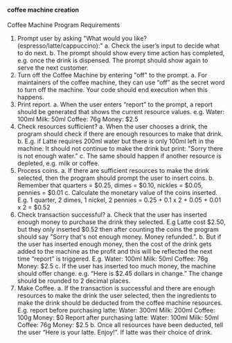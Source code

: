 #### coffee machine creation
Coffee Machine Program Requirements
1. Prompt user by asking "What would you like? (espresso/latte/cappuccino):"
   a. Check the user’s input to decide what to do next.
   b. The prompt should show every time action has completed, e.g. once the drink is dispensed. The prompt should show again to serve the next customer.
2. Turn off the Coffee Machine by entering "off" to the prompt.
   a. For maintainers of the coffee machine, they can use “off” as the secret word to turn off the machine. Your code should end execution when this happens.
3. Print report.
   a. When the user enters “report” to the prompt, a report should be generated that shows the current resource values. e.g. Water: 100ml Milk: 50ml Coffee: 76g Money: $2.5
4. Check resources sufficient?
   a. When the user chooses a drink, the program should check if there are enough resources to make that drink.
   b. E.g. if Latte requires 200ml water but there is only 100ml left in the machine. It should not continue to make the drink but print: "Sorry there is not enough water."
   c. The same should happen if another resource is depleted, e.g. milk or coffee.
5. Process coins.
   a. If there are sufficient resources to make the drink selected, then the program should prompt the user to insert coins.
   b. Remember that quarters = $0.25, dimes = $0.10, nickles = $0.05, pennies = $0.01
   c. Calculate the monetary value of the coins inserted. E.g. 1 quarter, 2 dimes, 1 nickel, 2 pennies = 0.25 + 0.1 x 2 + 0.05 + 0.01 x 2 = $0.52
6. Check transaction successful?
   a. Check that the user has inserted enough money to purchase the drink they selected. E.g Latte cost $2.50, but they only inserted $0.52 then after counting the coins the program should say "Sorry that's not enough money. Money refunded.".
   b. But if the user has inserted enough money, then the cost of the drink gets added to the machine as the profit and this will be reflected the next time “report” is triggered. E.g. Water: 100ml Milk: 50ml Coffee: 76g Money: $2.5
   c. If the user has inserted too much money, the machine should offer change. e.g. “Here is $2.45 dollars in change.” The change should be rounded to 2 decimal places.
7. Make Coffee.
   a. If the transaction is successful and there are enough resources to make the drink the user selected, then the ingredients to make the drink should be deducted from the coffee machine resources. E.g. report before purchasing latte: Water: 300ml Milk: 200ml Coffee: 100g Money: $0 Report after purchasing latte: Water: 100ml Milk: 50ml Coffee: 76g Money: $2.5
   b. Once all resources have been deducted, tell the user “Here is your latte. Enjoy!”. If latte was their choice of drink.